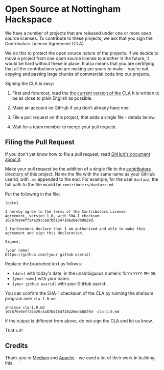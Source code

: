 # Open Source at Nottingham Hackspace

We have a number of projects that are released under one or more open source licenses.  To contribute to these projects, we ask that you sign the Contributors License Agreement (CLA).

We do this to protect the open source nature of the projects.  If we decide to move a project from one open source license to another in the future, it would be hard without these in place.  It also means that you are certifying that all the contributions you are making are yours to make - you're not copying and pasting large chunks of commercial code into our projects.

Signing the CLA is easy:

1. First and foremost, read the [the current version of the
   CLA](cla-1.0.md) It is written to be as close to plain English as possible.

2. Make an account on GitHub if you don't already have one.

3. File a pull request on this project, that adds a single file - details below.

4. Wait for a team member to merge your pull request.


## Filing the Pull Request

If you don't yet know how to file a pull request, read [GitHub's
document about it](https://help.github.com/articles/using-pull-requests).

Make your pull request be the addition of a single file to the
[contributors](contributors) directory of this project. Name the file
with the same name as your GitHub userid, with `.md` appended to the
end. For example, for the user `danfuzz`, the full path to the file
would be `contributors/danfuzz.md`.

Put the following in the file:

```
[date]

I hereby agree to the terms of the Contributors License
Agreement, version 1.0, with SHA-1 checksum 107679e9eff24e29c5a87bb154710a26edb0829d.

I furthermore declare that I am authorised and able to make this
agreement and sign this declaration.

Signed,

[your name]
https://github.com/[your github userid]
```

Replace the bracketed text as follows:

* `[date]` with today's date, in the unambiguous numeric form `YYYY-MM-DD`.
* `[your name]` with your name.
* `[your github userid]` with your GitHub userid.

You can confirm the SHA-1 checksum of the CLA by running the sha1sum program over `cla-1.0.md`:

```
sha1sum cla-1.0.md
107679e9eff24e29c5a87bb154710a26edb0829d  cla-1.0.md
```

If the output is different from above, do not sign the CLA and let us know.

That's it!

## Credits

Thank you to [Medium](https://github.com/Medium) and [Apache](http://www.apache.org) - we used a lot of their work in building this.
